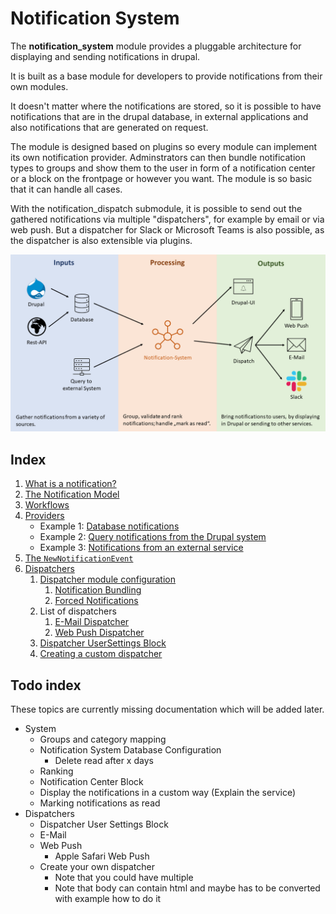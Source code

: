 # Notification System

The **notification_system** module provides a pluggable architecture
for displaying and sending notifications in drupal.

It is built as a base module for developers to provide notifications
from their own modules.

It doesn't matter where the notifications are stored, so it is
possible to have notifications that are in the drupal database, in
external applications and also notifications that are generated on
request.

The module is designed based on plugins so every module can implement
its own notification provider. Adminstrators can then bundle
notification types to groups and show them to the user in form of a
notification center or a block on the frontpage or however you want.
The module is so basic that it can handle all cases.

With the notification_dispatch submodule, it is possible to send out
the gathered notifications via multiple "dispatchers", for example by
email or via web push. But a dispatcher for Slack or Microsoft Teams
is also possible, as the dispatcher is also extensible via plugins.

![Architecture overview](img/architecture_overview.png)

## Index
1. [What is a notification?](01_what_is_a_notification.md)
2. [The Notification Model](02_notification_model.md)
3. [Workflows](03_workflows.md)
4. [Providers](04_providers.md)
   - Example 1: [Database notifications](04_1_providers_example_database.md)
   - Example 2: [Query notifications from the Drupal system](04_2_providers_example_query_from_drupal.md)
   - Example 3: [Notifications from an external service](04_3_providers_example_external_service.md)
5. [The `NewNotificationEvent`](05_new_notification_event.md)
6. [Dispatchers](06_dispatchers.md)
   1. [Dispatcher module configuration](06_1_dispatcher_module_configuration.md)
      1. [Notification Bundling](06_1_dispatcher_module_configuration.md#notification-bundling)
      2. [Forced Notifications](06_1_dispatcher_module_configuration.md#forced-notifications)
   2. List of dispatchers
      1. [E-Mail Dispatcher](06_2_1_dispatcher_mail.md)
      2. [Web Push Dispatcher](06_2_2_dispatcher_web_push.md)
   3. [Dispatcher UserSettings Block](06_3_dispatcher_usersettings_block.md)
   4. [Creating a custom dispatcher](06_4_custom_dispatcher.md)

## Todo index

These topics are currently missing documentation which will be added later.

- System
  - Groups and category mapping
  - Notification System Database Configuration
    - Delete read after x days
  - Ranking
  - Notification Center Block
  - Display the notifications in a custom way
    (Explain the service)
  - Marking notifications as read
- Dispatchers
  - Dispatcher User Settings Block
  - E-Mail
  - Web Push
    - Apple Safari Web Push
  - Create your own dispatcher
    - Note that you could have multiple
    - Note that body can contain html and maybe has to be converted with example how to do it
